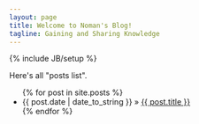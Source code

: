 ```yaml
---
layout: page
title: Welcome to Noman's Blog!
tagline: Gaining and Sharing Knowledge 
---
```

{% include JB/setup %}

Here's all "posts list".

<ul class="posts">
  {% for post in site.posts %}
    <li><span>{{ post.date | date_to_string }}</span> &raquo; <a href="{{ BASE_PATH }}{{ post.url }}">{{ post.title }}</a></li>
  {% endfor %}
</ul>
